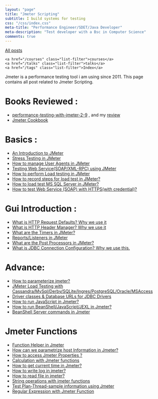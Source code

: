 ```yaml
---
layout: "page"
title: "Jmeter Scripting"
subtitle: I build systems for testing
css: "/css/index.css"
meta-title: "Performance Engineer/SDET/Java Developer"
meta-description: "Test developer with a Bsc in Computer Science"
comments: true
---
```

<div class="list-filters">
    <a href="/" class="list-filter filter-selected">All posts</a>

    <a href="/courses" class="list-filter">courses</a>
	<a href="/talks" class="list-filter">talks</a>
    <a href="/tags" class="list-filter">Index</a>
</div>

Jmeter is a performance testing tool i am using since 2011. This page contains all post related to Jmeter Scripting.

# Books Reviewed : 
- [performance-testing-with-jmeter-2-9](https://www.packtpub.com/application-development/performance-testing-jmeter-29) , and my [review](https://sarkershantonu.github.io/2013/09/28/performance-testing-With-JMeter-2.9-Review/)
- [Jmeter Cookbook](https://www.packtpub.com/application-development/jmeter-cookbook)

# Basics :
- [An Introduction to JMeter](http://shantonusarker.blogspot.com/2012/10/an-introduction-to-jmeter-free-web.html)
- [Stress Testing in JMeter](http://shantonusarker.blogspot.com/2012/10/stress-testing-in-jmeter.html)
- [How to manage User Agents in JMeter](http://shantonusarker.blogspot.com/2012/12/how-to-manage-user-agents-in-jmeter.html)
- [Testing Web Service(SOAP/XML-RPC) using JMeter](http://shantonusarker.blogspot.com/2012/11/testing-web-servicesoapxml-rpc-using.html)
- [How to perform Load testing in JMeter](http://shantonusarker.blogspot.com/2013/01/how-to-perform-load-testing-in-jmeter.html)
- [How to record steps for load test in JMeter?](http://shantonusarker.blogspot.com/2013/01/how-to-record-steps-for-load-test-in.html)
- [How to load test MS SQL Server in JMeter?](http://shantonusarker.blogspot.com/2013/01/how-to-load-test-sql-server-database-in.html)
- [How to test Web Service (SOAP) with HTTPS(with credential)?](http://shantonusarker.blogspot.com/2013/04/jmeter-tips-and-tricks-part-2.html)

# Gui Introduction :
- [What is HTTP Request Defaults? Why we use it](http://shantonusarker.blogspot.com/2013/01/what-is-http-request-defaults-why-we.html)
- [What is HTTP Header Manager? Why we use it](http://shantonusarker.blogspot.com/2013/01/what-is-http-header-manager-why-we-use.html)
- [What are the Timers in JMeter?](http://shantonusarker.blogspot.com/2013/02/what-are-timers-in-jmeter.html)
- [Reports/Listeners in JMeter](http://shantonusarker.blogspot.com/2013/02/what-are-reportslisteners-in-jmeter-why.html)
- [What are the Post Processors in JMeter?](http://shantonusarker.blogspot.com/2013/04/what-are-post-processors-in-jmeter.html)
- [What is JDBC Connection Configuration? Why we use this.](http://shantonusarker.blogspot.com/2013/01/what-is-jdbc-connection-configuration.html)

# Advance: 
- [How to parameterize jmeter?](http://shantonusarker.blogspot.com/2013/04/how-to-parameterize-jmeter.html)
- [JMeter Load Testing with Cassandra/MySql/Derby/SQLite/Ingres/PostgreSQL/Oracle/MSAccess](http://shantonusarker.blogspot.com/2013/01/jmeter-load-testing-with.html)
- [Driver classes & Database URLs for JDBC Drivers](http://shantonusarker.blogspot.com/2013/01/driver-classes-database-urls-for-jdbc.html)
- [How to run JavaScript in Jmeter?](http://shantonusarker.blogspot.com/2015/07/javascript-in-jmeter-bsf-jsr223.html)
- [How to run BeanShell/JavaScript/JEXL in Jmeter?](http://shantonusarker.blogspot.com/2013/05/how-to-run-beanshelljavascriptjexl-in.html)
- [BeanShell Server commands in Jmeter](http://shantonusarker.blogspot.com/2013/01/beanshell-server-commands-in-jmeter.html)

# Jmeter Functions 
- [Function Helper in Jmeter](http://shantonusarker.blogspot.com/2013/05/function-helper-in-jmeter.html)
- [How can we parametrize host Information in Jmeter?](http://shantonusarker.blogspot.com/2013/05/how-can-we-parametrize-host-information.html)
- [How to access Jmeter Properties ?](http://shantonusarker.blogspot.com/2013/05/how-to-get-jmeter-properties.html)
- [Calculation with Jmeter functions](http://shantonusarker.blogspot.com/2013/05/calculation-with-jmeter-functions.html)
- [How to get current time in Jmeter?](http://shantonusarker.blogspot.com/2013/05/how-to-get-current-time-in-jmeter.html)
- [How to write log in jmeter?](http://shantonusarker.blogspot.com/2013/05/how-to-write-log-in-jmeter.html)
- [How to read file in jmeter?](http://shantonusarker.blogspot.com/2013/05/how-to-read-file-in-jmeter.html)
- [String operations with jmeter functions](http://shantonusarker.blogspot.com/2013/05/string-operations-with-jmeter-functions.html)
- [Test Plan-Thread-sample information using Jmeter](http://shantonusarker.blogspot.com/2013/05/test-plan-thread-sample-information.html)
- [Regular Expression with Jmeter Function](http://shantonusarker.blogspot.com/2013/05/regular-expression-with-jmeter-function.html)
